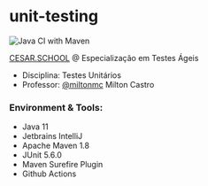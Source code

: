 # unit-testing
![Java CI with Maven](https://github.com/marcelinosdo/unit-testing/workflows/Java%20CI%20with%20Maven/badge.svg)

[CESAR.SCHOOL](https://www.cesar.school/) @ Especialização em Testes Ágeis
- Disciplina: Testes Unitários
- Professor: [@miltonmc](https://github.com/miltonmc) Milton Castro


### Environment & Tools:
- Java 11
- Jetbrains IntelliJ
- Apache Maven 1.8
- JUnit 5.6.0
- Maven Surefire Plugin
- Github Actions
